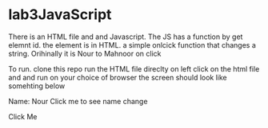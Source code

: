 # lab3JavaScript

There is an HTML file and and Javascript. 
The JS has a function by get elemnt id. the element is in HTML.
a simple onlcick function that changes a string. Orihinally it is Nour to Mahnoor on click

To run.
clone this repo
run the HTML file direclty
on left click on the html file and and run on your choice of browser
the screen should look like somehting below
 
Name: 
Nour
Click me to see name change

Click Me
